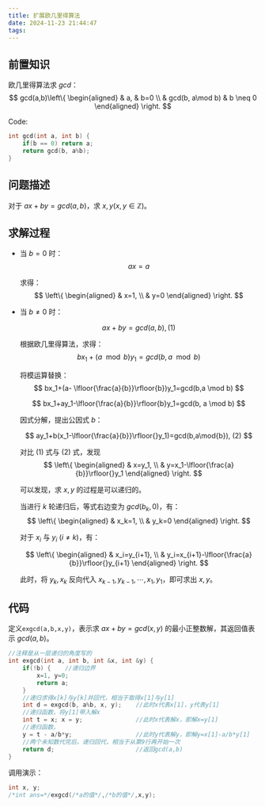 ```yaml
---
title: 扩展欧几里得算法
date: 2024-11-23 21:44:47
tags:
---
```


## 前置知识

欧几里得算法求 $gcd$：
$$
gcd(a,b)\left\{ 
\begin{aligned}
& a, & b=0 \\
& gcd(b, a\mod b) & b \neq 0
\end{aligned}
\right.
$$

Code:

```c++
int gcd(int a, int b) {
    if(b == 0) return a;
    return gcd(b, a%b);
}
```

## 问题描述

对于 $ax+by=gcd(a,b)$，求 $x,y (x,y \in \mathbb{Z})$。

## 求解过程

- 当 $b=0$ 时：
    $$
    ax=a
    $$

    求得：
    $$
    \left\{ 
    \begin{aligned}
    & x=1, \\
    & y=0
    \end{aligned}
    \right.
    $$

- 当 $b \neq 0$ 时：

    $$
    ax+by=gcd(a,b), (1)
    $$

    根据欧几里得算法，求得：
    $$
    bx_1+(a \mod b)y_1=gcd(b,a \mod b)
    $$

    将模运算替换：
    $$
    bx_1+(a- \lfloor{\frac{a}{b}}\rfloor{b})y_1=gcd(b,a \mod b)
    $$

    $$
    bx_1+ay_1-\lfloor{\frac{a}{b}}\rfloor{b}y_1=gcd(b, a \mod b)
    $$

    因式分解，提出公因式 $b$：

    $$
    ay_1+b(x_1-\lfloor{\frac{a}{b}}\rfloor{}y_1)=gcd(b,a\mod{b}), (2)
    $$

    对比 $(1)$ 式与 $(2)$ 式，发现
    $$
    \left\{ 
    \begin{aligned}
    & x=y_1, \\
    & y=x_1-\lfloor{\frac{a}{b}}\rfloor{}y_1
    \end{aligned}
    \right.
    $$

    可以发现，求 $x,y$ 的过程是可以递归的。

    当进行 $k$ 轮递归后，等式右边变为 $gcd(b_k,0)$，有：
    $$
    \left\{ 
    \begin{aligned}
    & x_k=1, \\
    & y_k=0
    \end{aligned}
    \right.
    $$

    对于 $x_i$ 与 $y_i$ $(i \neq k)$，有：
    
    $$
    \left\{ 
    \begin{aligned}
    & x_i=y_{i+1}, \\
    & y_i=x_{i+1}-\lfloor{\frac{a}{b}}\rfloor{}y_{i+1}
    \end{aligned}
    \right.
    $$

    此时，将 $y_k, x_k$ 反向代入 $x_{k-1}, y_{k-1}, \cdots, x_1, y_1$，即可求出 $x, y$。

## 代码

定义`exgcd(a,b,x,y)`，表示求 $ax+by=gcd(x,y)$ 的最小正整数解，其返回值表示 $gcd(a,b)$。

```c++
//注释是从一层递归的角度写的
int exgcd(int a, int b, int &x, int &y) {
    if(!b) {    //递归边界
        x=1, y=0;
        return a;
    }
    //递归求得x[k]与y[k]并回代，相当于取得x[1]与y[1]
    int d = exgcd(b, a%b, x, y);    //此时x代表x[1]，y代表y[1]
    //递归函数，将y[1]带入解x
    int t = x; x = y;               //此时x代表解x，即解x=y[1]
    //递归函数，
    y = t - a/b*y;                  //此时y代表解y，即解y=x[1]-a/b*y[1]
    //两个未知数代完后，递归回代，相当于从第9行再开始一次
    return d;                       //返回gcd(a,b)
}
```

调用演示：

```c++
int x, y;
/*int ans=*/exgcd(/*a的值*/,/*b的值*/,x,y);
```
